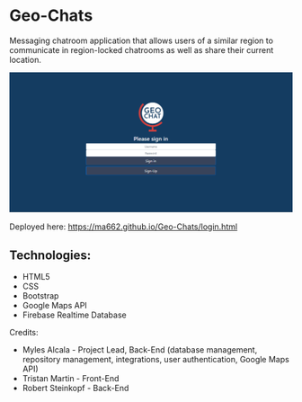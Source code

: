 # Geo-Chats
Messaging chatroom application that allows users of a similar region to communicate in region-locked chatrooms as well as share their current location.

![](geo-chats-demo.gif)

Deployed here: https://ma662.github.io/Geo-Chats/login.html

## Technologies:
- HTML5
- CSS
- Bootstrap
- Google Maps API
- Firebase Realtime Database

Credits:
- Myles Alcala - Project Lead, Back-End (database management, repository management, integrations, user authentication, Google Maps API)
- Tristan Martin - Front-End
- Robert Steinkopf - Back-End 